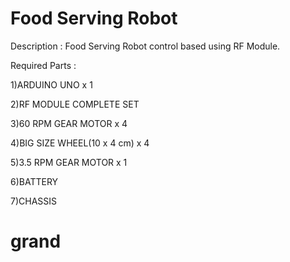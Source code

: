 # Food Serving Robot
Description : Food Serving Robot control based using RF Module.

Required Parts :

1)ARDUINO UNO x 1

2)RF MODULE COMPLETE SET

3)60 RPM GEAR MOTOR x 4

4)BIG SIZE WHEEL(10 x 4 cm) x 4

5)3.5 RPM GEAR MOTOR x 1

6)BATTERY

7)CHASSIS

# grand
